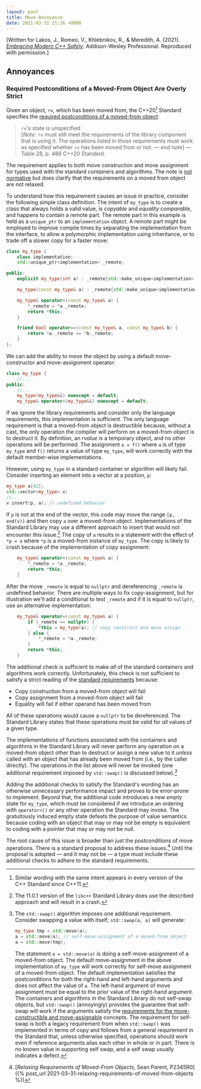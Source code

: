 ```yaml
---
layout: post
title: Move Annoyance
date: 2021-03-31 21:16 +0000
---
```

\[Written for Lakos, J., Romeo, V., Khlebnikov, R., & Meredith, A. (2021). [_Embracing Modern C++ Safely_](https://www.pearson.com/en-us/subject-catalog/p/embracing-modern-c-safely/P200000009514/9780137380350). Addison-Wesley Professional. Reproduced with permission.\]

## Annoyances

### Required Postconditions of a Moved-From Object Are Overly Strict

Given an object, `rv`, which has been moved from, the C++20[^cpp-requirements] Standard specifies the [required postconditions of a moved-from object](http://eel.is/c++draft/utility.arg.requirements#tab:cpp17.moveconstructible):

> `rv`'s state is unspecified <br>
  \[_Note_: `rv` must still meet the requirements of the library component that is using it. The operations listed in those requirements must work as specified whether `rv` has been moved from or not. &mdash; _end note_\] &mdash; Table 28, p. 488 C++20 Standard.

The requirement applies to both move construction and move assignment for types used with the standard containers and algorithms. The note is [not normative](https://www.iso.org/sites/directives/current/part2/index.xhtml#_idTextAnchor321) but does clarify that the requirements on a moved from object are not relaxed.

To understand how this requirement causes an issue in practice, consider the following simple class definition. The intent of `my_type` is to create a class that always holds a valid value, is _copyable_ and _equality comparable_, and happens to contain a remote part. The remote part in this example is held as a `unique_ptr` to an `implementation` object. A remote part might be employed to improve compile times by separating the implementation from the interface, to allow a polymorphic implementation using inheritance, or to trade off a slower copy for a faster move:

```cpp
class my_type {
    class implementation;
    std::unique_ptr<implementation> _remote;

public:
    explicit my_type(int a) : _remote{std::make_unique<implementation>(a)} {}

    my_type(const my_type& a) : _remote{std::make_unique<implementation>(*a._remote)} {}

    my_type& operator=(const my_type& a) {
        *_remote = *a._remote;
        return *this;
    }

    friend bool operator==(const my_type& a, const my_type& b) {
        return *a._remote == *b._remote;
    }
};
```

We can add the ability to move the object by using a default move-constructor and move-assignment operator:

```cpp
class my_type {
    //...
public:
    //...
    my_type(my_type&&) noexcept = default;
    my_type& operator=(my_type&&) noexcept = default;
```

If we ignore the library requirements and consider only the language requirements, this implementation is sufficient. The only language requirement is that a moved-from object is destructible because, without a cast, the only operation the compiler will perform on a moved-from object is to destruct it. By definition, an _rvalue_ is a temporary object, and no other operations will be performed. The assignment `a = f()` where `a` is of type `my_type` and `f()` returns a value of type `my_type`, will work correctly with the default member-wise implementations.

However, using `my_type` in a standard container or algorithm will likely fail. Consider inserting an element into a vector at a position, `p`:

```cpp
my_type a{42};
std::vector<my_type> v;
//...
v.insert(p, a); // undefined behavior
```

If `p` is not at the end of the vector, this code may move the range `[p, end(v))` and then copy `a` over a moved-from object. Implementations of the Standard Library may use a different approach to insert that would not encounter this issue.[^lib-implementation] The copy of `a` results in a statement with the effect of `*p = a` where `*p` is a moved-from instance of `my_type`. The copy is likely to crash because of the implementation of copy assignment:

```cpp
    my_type& operator=(const my_type& a) {
        *_remote = *a._remote;
        return *this;
    }
```

After the move `_remote` is equal to `nullptr` and dereferencing `_remote` is undefined behavior. There are multiple ways to fix copy-assignment, but for illustration we'll add a conditional to test `_remote` and if it is equal to `nullptr`, use an alternative implementation:

```cpp
    my_type& operator=(const my_type& a) {
        if (_remote == nullptr) {
            *this = my_type(a); // copy construct and move assign
        } else {
            *_remote = *a._remote;
        }
        return *this;
    }
```

The additional check is sufficient to make _all_ of the standard containers and algorithms work correctly. Unfortunately, this check is not sufficient to satisfy a strict reading of the [standard requirements](http://eel.is/c++draft/utility.requirements#utility.arg.requirements) because:

- Copy construction from a moved-from object will fail
- Copy assignment from a moved-from object will fail
- Equality will fail if either operand has been moved from

All of these operations would cause a `nullptr` to be dereferenced. The Standard Library states that these operations must be valid for _all_ values of a given type.

The implementations of functions associated with the containers and algorithms in the Standard Library will never perform any operation on a moved-from object other than to destruct or assign a new value to it _unless_ called with an object that has already been moved from (i.e., by the caller directly). The operations in the list above will never be invoked (one additional requirement imposed by `std::swap()` is discussed below).[^swap-problem]

Adding the additional checks to satisfy the Standard's wording has an otherwise unnecessary performance impact and proves to be error-prone to implement. Beyond that, the additional code introduces a new _empty_ state for `my_type`, which must be considered if we introduce an ordering with `operator<()` or any other operation the Standard may invoke. The gratuitously induced empty state defeats the purpose of value semantics because coding with an object that may or may not be empty is equivalent to coding with a pointer that may or may not be null.

The root cause of this issue is broader than just the postconditions of move operations. There is a standard proposal to address these issues.[^proposal] Until the proposal is adopted &mdash; and it may not be &mdash; a type must include these additional checks to adhere to the standard requirements.

[^cpp-requirements]:
    Similar wording with the same intent appears in every version of the C++ Standard since C++11.

[^lib-implementation]:
    The 11.0.1 version of the `libc++` Standard Library does use the described approach and will result in a crash.

[^swap-problem]:
    The `std::swap()` algorithm imposes one additional requirement. Consider swapping a value with itself; `std::swap(a, a)` will generate:

    ```cpp
    my_type tmp = std::move(a);
    a = std::move(a); // self-move-assignment of a moved-from object
    a = std::move(tmp);
    ```

    The statement `a = std::move(a)` is doing a self-move-assignment of a moved-from object. The default move-assignment in the above implementation of `my_type` will work correctly for self-move assignment of a moved-from object. The default implementation satisfies the postconditions for both the right-hand and left-hand arguments and does not affect the value of `a`. The left-hand argument of move assignment must be equal to the prior value of the right-hand argument. The containers and algorithms in the Standard Library do not self-swap objects, but `std::swap()` (annoyingly) provides the guarantee that self-swap will work if the arguments satisfy the [requirements for the move-constructible and move-assignable](http://eel.is/c++draft/utility.swap#2) concepts. The requirement for self-swap is both a legacy requirement from when `std::swap()` was implemented in terms of copy and follows from a general requirement in the Standard that, unless otherwise specified, operations should work even if reference arguments alias each other in whole or in part. There is no known value in supporting self swap, and a self swap usually indicates a defect.

[^proposal]:
    [_Relaxing Requirements of Moved-From Objects_, Sean Parent, P2345R0]({% post_url 2021-03-31-relaxing-requirements-of-moved-from-objects %})
